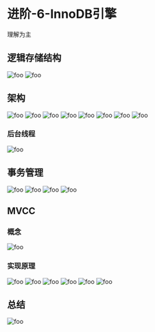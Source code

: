 # 进阶-6-InnoDB引擎

理解为主

## 逻辑存储结构

 <img :src="$withBase('/mysql/jinjie/sqlSy109.png')" alt="foo">
 <img :src="$withBase('/mysql/jinjie/sqlSy109-1.png')" alt="foo">

## 架构

 <img :src="$withBase('/mysql/jinjie/sqlSy110.png')" alt="foo">
 <img :src="$withBase('/mysql/jinjie/sqlSy110-1.png')" alt="foo">
 <img :src="$withBase('/mysql/jinjie/sqlSy110-2.png')" alt="foo">
 <img :src="$withBase('/mysql/jinjie/sqlSy110-3.png')" alt="foo">
 <img :src="$withBase('/mysql/jinjie/sqlSy110-4.png')" alt="foo">
 <img :src="$withBase('/mysql/jinjie/sqlSy110-5.png')" alt="foo">
 <img :src="$withBase('/mysql/jinjie/sqlSy110-6.png')" alt="foo">
 <img :src="$withBase('/mysql/jinjie/sqlSy110-7.png')" alt="foo">

### 后台线程

 <img :src="$withBase('/mysql/jinjie/sqlSy111.png')" alt="foo">

## 事务管理

 <img :src="$withBase('/mysql/jinjie/sqlSy112.png')" alt="foo">
 <img :src="$withBase('/mysql/jinjie/sqlSy113.png')" alt="foo">
 <img :src="$withBase('/mysql/jinjie/sqlSy114.png')" alt="foo">
 <img :src="$withBase('/mysql/jinjie/sqlSy115.png')" alt="foo">

## MVCC

### 概念

 <img :src="$withBase('/mysql/jinjie/sqlSy116.png')" alt="foo">

### 实现原理

 <img :src="$withBase('/mysql/jinjie/sqlSy117.png')" alt="foo">
 <img :src="$withBase('/mysql/jinjie/sqlSy117-1.png')" alt="foo">
 <img :src="$withBase('/mysql/jinjie/sqlSy117-2.png')" alt="foo">
 <img :src="$withBase('/mysql/jinjie/sqlSy118.png')" alt="foo">
 <img :src="$withBase('/mysql/jinjie/sqlSy119.png')" alt="foo">
 <img :src="$withBase('/mysql/jinjie/sqlSy119-1.png')" alt="foo">

## 总结

 <img :src="$withBase('/mysql/jinjie/sqlSy120.png')" alt="foo">
